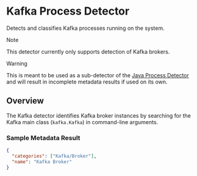 # Kafka Process Detector

Detects and classifies Kafka processes running on the system.

> [!NOTE]
> This detector currently only supports detection of Kafka brokers.

> [!WARNING]
> This is meant to be used as a sub-detector of the [Java Process Detector](../java) and will result in incomplete metadata
> results if used on its own.

## Overview

The Kafka detector identifies Kafka broker instances by searching for the Kafka main class (`kafka.Kafka`) in command-line arguments.

### Sample Metadata Result
```json
{
  "categories": ["Kafka/Broker"],
  "name": "Kafka Broker"
}
```
